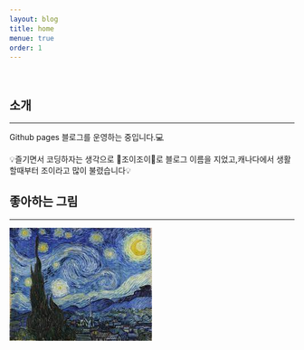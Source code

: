 ```yaml
---
layout: blog
title: home
menue: true
order: 1
---
```


<br>

## 소개

---

Github pages 블로그를 운영하는 중입니다.💻

💡즐기면서 코딩하자는 생각으로 🍭조이조이🍭로 블로그 이름을 지었고,캐나다에서 생활할때부터
조이라고 많이 불렸습니다💡

## 좋아하는 그림

---

<img src="/assets/img/star.jpeg" alt="My Image">
